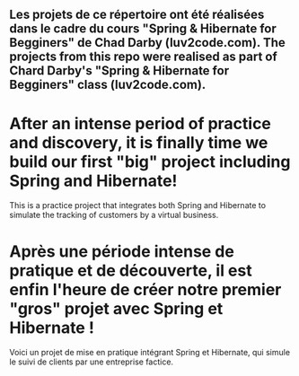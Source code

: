 ## Les projets de ce répertoire ont été réalisées dans le cadre du cours "Spring & Hibernate for Begginers" de Chad Darby (luv2code.com). The projects from this repo were realised as part of Chard Darby's "Spring & Hibernate for Begginers" class (luv2code.com).  
# After an intense period of practice and discovery, it is finally time we build our first "big" project including Spring and Hibernate!  
This is a practice project that integrates both Spring and Hibernate to simulate the tracking of customers by a virtual business.  
   
# Après une période intense de pratique et de découverte, il est enfin l'heure de créer notre premier "gros" projet avec Spring et Hibernate !  
Voici un projet de mise en pratique intégrant Spring et Hibernate, qui simule le suivi de clients par une entreprise factice.  
